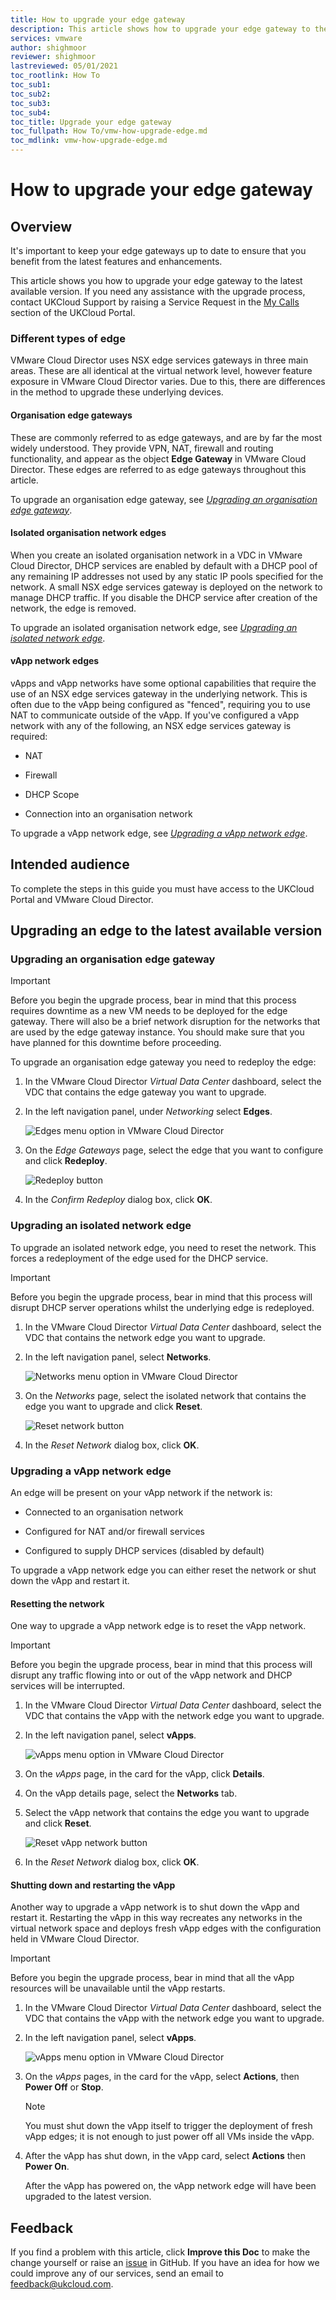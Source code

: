 ```yaml
---
title: How to upgrade your edge gateway
description: This article shows how to upgrade your edge gateway to the latest version
services: vmware
author: shighmoor
reviewer: shighmoor
lastreviewed: 05/01/2021
toc_rootlink: How To
toc_sub1: 
toc_sub2:
toc_sub3:
toc_sub4:
toc_title: Upgrade your edge gateway
toc_fullpath: How To/vmw-how-upgrade-edge.md
toc_mdlink: vmw-how-upgrade-edge.md
---
```


# How to upgrade your edge gateway

## Overview

It's important to keep your edge gateways up to date to ensure that you benefit from the latest features and enhancements.

This article shows you how to upgrade your edge gateway to the latest available version. If you need any assistance with the upgrade process, contact UKCloud Support by raising a Service Request in the [My Calls](https://portal.skyscapecloud.com/support/ivanti) section of the UKCloud Portal.

### Different types of edge

VMware Cloud Director uses NSX edge services gateways in three main areas. These are all identical at the virtual network level, however feature exposure in VMware Cloud Director varies. Due to this, there are differences in the method to upgrade these underlying devices.

#### Organisation edge gateways

These are commonly referred to as edge gateways, and are by far the most widely understood. They provide VPN, NAT, firewall and routing functionality, and appear as the object **Edge Gateway** in VMware Cloud Director. These edges are referred to as edge gateways throughout this article.

To upgrade an organisation edge gateway, see [*Upgrading an organisation edge gateway*](#upgrading-an-organisation-edge-gateway).

#### Isolated organisation network edges

When you create an isolated organisation network in a VDC in VMware Cloud Director, DHCP services are enabled by default with a DHCP pool of any remaining IP addresses not used by any static IP pools specified for the network. A small NSX edge services gateway is deployed on the network to manage DHCP traffic. If you disable the DHCP service after creation of the network, the edge is removed.

To upgrade an isolated organisation network edge, see [*Upgrading an isolated network edge*](#upgrading-an-isolated-network-edge).

#### vApp network edges

vApps and vApp networks have some optional capabilities that require the use of an NSX edge services gateway in the underlying network. This is often due to the vApp being configured as "fenced", requiring you to use NAT to communicate outside of the vApp. If you've configured a vApp network with any of the following, an NSX edge services gateway is required:

- NAT

- Firewall

- DHCP Scope

- Connection into an organisation network

To upgrade a vApp network edge, see [*Upgrading a vApp network edge*](#upgrading-a-vapp-network-edge).

## Intended audience

To complete the steps in this guide you must have access to the UKCloud Portal and VMware Cloud Director.

## Upgrading an edge to the latest available version

### Upgrading an organisation edge gateway

> [!IMPORTANT]
> Before you begin the upgrade process, bear in mind that this process requires downtime as a new VM needs to be deployed for the edge gateway. There will also be a brief network disruption for the networks that are used by the edge gateway instance. You should make sure that you have planned for this downtime before proceeding.

To upgrade an organisation edge gateway you need to redeploy the edge:

1. In the VMware Cloud Director *Virtual Data Center* dashboard, select the VDC that contains the edge gateway you want to upgrade.

2. In the left navigation panel, under *Networking* select **Edges**.

    ![Edges menu option in VMware Cloud Director](images/vmw-vcd10.1-mnu-edges.png)

3. On the *Edge Gateways* page, select the edge that you want to configure and click **Redeploy**.

    ![Redeploy button](images/vmw-vcd10.1-btn-redeploy.png)

4. In the *Confirm Redeploy* dialog box, click **OK**.

### Upgrading an isolated network edge

To upgrade an isolated network edge, you need to reset the network. This forces a redeployment of the edge used for the DHCP service.

> [!IMPORTANT]
> Before you begin the upgrade process, bear in mind that this process will disrupt DHCP server operations whilst the underlying edge is redeployed.

1. In the VMware Cloud Director *Virtual Data Center* dashboard, select the VDC that contains the network edge you want to upgrade.

2. In the left navigation panel, select **Networks**.

    ![Networks menu option in VMware Cloud Director](images/vmw-vcd10.1-tab-networks.png)

3. On the *Networks* page, select the isolated network that contains the edge you want to upgrade and click **Reset**.

    ![Reset network button](images/vmw-vcd10.1-btn-reset-network.png)

4. In the *Reset Network* dialog box, click **OK**.

### Upgrading a vApp network edge

An edge will be present on your vApp network if the network is:

- Connected to an organisation network

- Configured for NAT and/or firewall services

- Configured to supply DHCP services (disabled by default)

To upgrade a vApp network edge you can either reset the network or shut down the vApp and restart it.

#### Resetting the network

One way to upgrade a vApp network edge is to reset the vApp network.

>[!IMPORTANT]
> Before you begin the upgrade process, bear in mind that this process will disrupt any traffic flowing into or out of the vApp network and DHCP services will be interrupted.

1. In the VMware Cloud Director *Virtual Data Center* dashboard, select the VDC that contains the vApp with the network edge you want to upgrade.

2. In the left navigation panel, select **vApps**.

    ![vApps menu option in VMware Cloud Director](images/vmw-vcd10.1-tab-vapps.png)

3. On the *vApps* page, in the card for the vApp, click **Details**.

4. On the vApp details page, select the **Networks** tab.

5. Select the vApp network that contains the edge you want to upgrade and click **Reset**.

    ![Reset vApp network button](images/vmw-vcd10.1-btn-reset-vapp-network.png)

6. In the *Reset Network* dialog box, click **OK**.

#### Shutting down and restarting the vApp

Another way to upgrade a vApp network is to shut down the vApp and restart it. Restarting the vApp in this way recreates any networks in the virtual network space and deploys fresh vApp edges with the configuration held in VMware Cloud Director.

>[!IMPORTANT]
> Before you begin the upgrade process, bear in mind that all the vApp resources will be unavailable until the vApp restarts.

1. In the VMware Cloud Director *Virtual Data Center* dashboard, select the VDC that contains the vApp with the network edge you want to upgrade.

2. In the left navigation panel, select **vApps**.

    ![vApps menu option in VMware Cloud Director](images/vmw-vcd10.1-tab-vapps.png)

3. On the *vApps* pages, in the card for the vApp, select **Actions**, then **Power Off** or **Stop**.

    > [!NOTE]
    > You must shut down the vApp itself to trigger the deployment of fresh vApp edges; it is not enough to just power off all VMs inside the vApp.

4. After the vApp has shut down, in the vApp card, select **Actions** then **Power On**.

    After the vApp has powered on, the vApp network edge will have been upgraded to the latest version.

## Feedback

If you find a problem with this article, click **Improve this Doc** to make the change yourself or raise an [issue](https://github.com/UKCloud/documentation/issues) in GitHub. If you have an idea for how we could improve any of our services, send an email to <feedback@ukcloud.com>.
